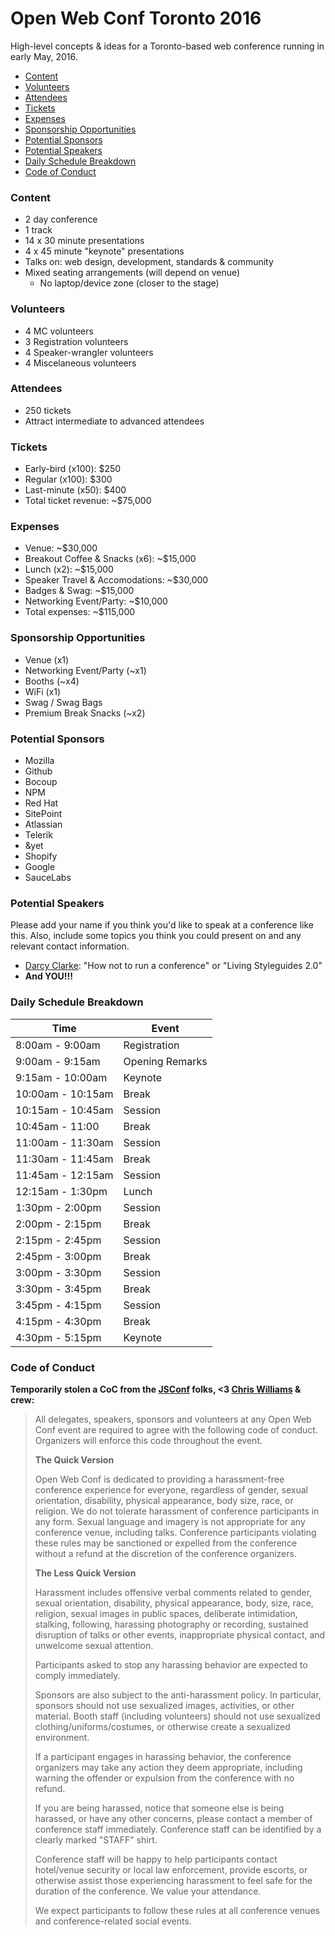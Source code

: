 # Open Web Conf Toronto 2016
High-level concepts & ideas for a Toronto-based web conference running in early May, 2016.

- [Content](#content)
- [Volunteers](#volunteers)
- [Attendees](#attendees)
- [Tickets](#tickets)
- [Expenses](#expenses)
- [Sponsorship Opportunities](#sponsorship-opportunities)
- [Potential Sponsors](#potential-sponsors)
- [Potential Speakers](#potential-speakers)
- [Daily Schedule Breakdown](#daily-schedule-breakdown)
- [Code of Conduct](#code-of-conduct)

### Content

- 2 day conference
- 1 track
- 14 x 30 minute presentations
- 4 x 45 minute "keynote" presentations
- Talks on: web design, development, standards & community
- Mixed seating arrangements (will depend on venue)
  - No laptop/device zone (closer to the stage)

### Volunteers
- 4 MC volunteers
- 3 Registration volunteers
- 4 Speaker-wrangler volunteers
- 4 Miscelaneous volunteers

### Attendees

- 250 tickets
- Attract intermediate to advanced attendees

### Tickets
- Early-bird (x100): $250
- Regular (x100): $300
- Last-minute (x50): $400
- Total ticket revenue: ~$75,000

### Expenses
- Venue: ~$30,000
- Breakout Coffee & Snacks (x6): ~$15,000
- Lunch (x2): ~$15,000
- Speaker Travel & Accomodations: ~$30,000
- Badges & Swag: ~$15,000
- Networking Event/Party: ~$10,000
- Total expenses: ~$115,000

### Sponsorship Opportunities
- Venue (x1)
- Networking Event/Party (~x1)
- Booths (~x4)
- WiFi (x1)
- Swag / Swag Bags
- Premium Break Snacks (~x2)

### Potential Sponsors
- Mozilla
- Github
- Bocoup
- NPM
- Red Hat
- SitePoint
- Atlassian
- Telerik
- &yet
- Shopify
- Google
- SauceLabs

### Potential Speakers

Please add your name if you think you'd like to speak at a conference like this. Also, include some topics you think you could present on and any relevant contact information.

- [Darcy Clarke](http://twitter.com/darcy): "How not to run a conference" or "Living Styleguides 2.0"
- **And YOU!!!**

### Daily Schedule Breakdown

Time | Event
------------- | -------------
8:00am - 9:00am | Registration
9:00am - 9:15am | Opening Remarks
9:15am - 10:00am | Keynote
10:00am - 10:15am | Break
10:15am - 10:45am | Session
10:45am - 11:00 | Break
11:00am - 11:30am | Session
11:30am - 11:45am | Break
11:45am - 12:15am | Session
12:15am - 1:30pm | Lunch
1:30pm - 2:00pm | Session
2:00pm - 2:15pm | Break
2:15pm - 2:45pm | Session
2:45pm - 3:00pm | Break
3:00pm - 3:30pm | Session
3:30pm - 3:45pm | Break
3:45pm - 4:15pm | Session
4:15pm - 4:30pm | Break
4:30pm - 5:15pm | Keynote

### Code of Conduct 

**Temporarily stolen a CoC from the [JSConf](http://jsconf.com/codeofconduct.html) folks, <3 [Chris Williams](http://twitter.com/voodootikigod) & crew:**

> All delegates, speakers, sponsors and volunteers at any Open Web Conf event are required to agree with the following code of conduct. Organizers will enforce this code throughout the event.
> 
> **The Quick Version**
> 
> Open Web Conf is dedicated to providing a harassment-free conference experience for everyone, regardless of gender, sexual orientation, disability, physical appearance, body size, race, or religion. We do not tolerate harassment of conference participants in any form. Sexual language and imagery is not appropriate for any conference venue, including talks. Conference participants violating these rules may be sanctioned or expelled from the conference without a refund at the discretion of the conference organizers.
> 
> **The Less Quick Version**
> 
> Harassment includes offensive verbal comments related to gender, sexual orientation, disability, physical appearance, body, size, race, religion, sexual images in public spaces, deliberate intimidation, stalking, following, harassing photography or recording, sustained disruption of talks or other events, inappropriate physical contact, and unwelcome sexual attention.
> 
> Participants asked to stop any harassing behavior are expected to comply immediately.
> 
> Sponsors are also subject to the anti-harassment policy. In particular, sponsors should not use sexualized images, activities, or other material. Booth staff (including volunteers) should not use sexualized clothing/uniforms/costumes, or otherwise create a sexualized environment.
> 
> If a participant engages in harassing behavior, the conference organizers may take any action they deem appropriate, including warning the offender or expulsion from the conference with no refund.
> 
> If you are being harassed, notice that someone else is being harassed, or have any other concerns, please contact a member of conference staff immediately. Conference staff can be identified by a clearly marked "STAFF" shirt.
> 
> Conference staff will be happy to help participants contact hotel/venue security or local law enforcement, provide escorts, or otherwise assist those experiencing harassment to feel safe for the duration of the conference. We value your attendance.
> 
> We expect participants to follow these rules at all conference venues and conference-related social events.
